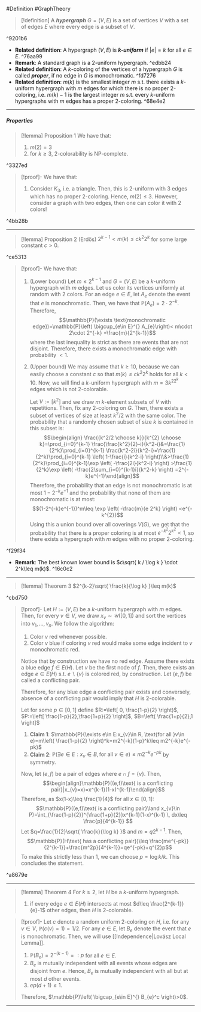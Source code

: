 #Definition #GraphTheory 

> [!definition]
> A ***hypergraph*** $G=(V,E)$ is a set of vertices $V$ with a set of edges $E$ where every edge is a subset of $V$. 

^9201b6

- **Related definition**: A hypergraph $(V,E)$ is ***$k$-uniform*** if $\left| e \right|=k$ for all $e\in E$. ^76aa99
- **Remark**: A standard graph is a $2$-uniform hypergraph. ^edbb24
- **Related definition**: A $k$-coloring of the vertices of a hypergraph $G$ is called ***proper***, if no edge in $G$ is monochromatic. ^fd7276
- **Related definition**: $m(k)$ is the smallest integer $m$ s.t. there exists a $k$-uniform hypergraph with $m$ edges for which there is no proper 2-coloring, i.e. $m(k)-1$ is the largest integer $m$ s.t. every $k$-uniform hypergraphs with $m$ edges has a proper $2$-coloring.  ^68e4e2
---
##### Properties
> [!lemma] Proposition 1
> We have that:
> 1. $m(2)=3$
> 2. for $k\geq 3$, $2$-colorability is NP-complete.

^3327ed

> [!proof]-
> We have that:
> 1. Consider $K_{3}$, i.e. a triangle. Then, this is $2$-uniform with $3$ edges which has no proper $2$-coloring. Hence, $m(2)\leq 3$. However, consider a graph with two edges, then one can color it with 2 colors!

^4bb28b

---
> [!lemma] Proposition 2 (Erdös)
> $2^{k-1}< m(k)\leq ck^{2}2^k$ for some large constant $c>0$.

^ce5313

> [!proof]-
> We have that:
> 1. (Lower bound) Let $m\leq 2^{k-1}$ and $G=(V,E)$ be a $k$-uniform hypergraph with $m$ edges. Let us color its vertices uniformly at random with 2 colors. For an edge $e\in E$, let $A_{e}$ denote the event that $e$ is monochromatic. Then, we have that $\mathbb{P}(A_{e})=2\cdot 2^{-k}$. Therefore, $$\mathbb{P}(\exists \text{monochromatic edge})=\mathbb{P}\left( \bigcup_{e\in E}^{} A_{e}\right)< m\cdot 2\cdot 2^{-k} =\frac{m}{2^{k-1}}$$where the last inequality is strict as there are events that are not disjoint. Therefore, there exists a monochromatic edge with probability $<1$. 
> 2. (Upper bound) We may assume that $k\geq 10$, because we can easily choose a constant $c$ so that $m(k)\leq ck^{2} 2^k$ holds for all $k<10$. Now, we will find a $k$-uniform hypergraph with $m=3k^22^k$ edges which is not 2-colorable. 
>    
>    Let $V:=[k^2]$ and we draw $m$ $k$-element subsets of $V$ with repetitions. Then, fix any 2-coloring on $G$. Then, there exists a subset of vertices of size at least $k^2 /2$ with the same color. The probability that a randomly chosen subset of size $k$ is contained in this subset is: $$\begin{align} \frac{{k^2/2 \choose k}}{k^{2} \choose k}=\prod_{i=0}^{k-1} \frac{\frac{k^2}{2}-i}{k^2-i}&=\frac{1}{2^k}\prod_{i=0}^{k-1} \frac{k^2-2i}{k^2-i}=\frac{1}{2^k}\prod_{i=0}^{k-1} \left( 1-\frac{i}{k^2-i} \right)\\&>\frac{1}{2^k}\prod_{i=0}^{k-1}\exp \left( -\frac{2i}{k^2-i} \right)  >\frac{1}{2^k}\exp \left( -\frac{2\sum_{i=0}^{k-1}i}{k^2-k} \right)  =2^{-k}e^{-1}\end{align}$$Therefore, the probability that an edge is not monochromatic is at most $1-2^{-k}e^{-1}$ and the probability that none of them are monochromatic is at most: $$(1-2^{-k}e^{-1})^m\leq \exp \left( -\frac{m}{e 2^k} \right) <e^{-k^{2}}$$Using this a union bound over all coverings $V(G)$, we get that the probability that there is a proper coloring is at most $e^{-k^{2}}2^{k^2}<1$, so there exists a hypergraph with $m$ edges with no proper 2-coloring.

^f29f34

- **Remark**: The best known lower bound is $c\sqrt{ k / \log k } \cdot 2^k\leq m(k)$. ^16c0c2
---
> [!lemma] Theorem 3
> $2^{k-2}\sqrt{ \frac{k}{\log k} }\leq m(k)$ 

^cbd750

> [!proof]-
> Let $H:=(V,E)$ be a $k$-uniform hypergraph with $m$ edges. Then, for every $v\in V$, we draw $x_{v} \sim \mathcal{U}([0,1])$ and sort the vertices into $v_{1},\dots,v_{n}$. We follow the algorithm: 
> 1. Color $v$ red whenever possible.
> 2. Color $v$ blue if coloring $v$ red would make some edge incident to $v$ monochromatic red.
>   
> Notice that by construction we have no red edge. Assume there exists a blue edge $f\in E(H)$. Let $v$ be the first node of $f$. Then, there exists an edge $e\in E(H)$ s.t. $e \backslash\{ v \}$ is colored red, by construction. Let $(e,f)$ be called a conflicting pair. 
> 
> Therefore, for any blue edge a conflicting pair exists and conversely, absence of a conflicting pair would imply that $H$ is $2$-colorable.
> 
> Let for some $p\in[0,1]$ define $R:=\left[ 0, \frac{1-p}{2} \right)$, $P:=\left[ \frac{1-p}{2},\frac{1+p}{2} \right]$, $B=\left( \frac{1+p}{2},1 \right]$
> 1. **Claim 1**: $\mathbb{P}(\exists e\in E:x_{v}\in R, \text{for all }v\in e)=m\left( \frac{1-p}{2} \right)^k=m2^{-k}(1-p)^k\leq m2^{-k}e^{-pk}$
> 2. **Claim 2**: $\mathbb{P}(\exists e\in E:x_{v}\in B, \text{for all }v\in e)\leq m2^{-k}e^{-pk}$ by symmetry.
>    
>  Now, let $(e,f)$ be a pair of edges where $e\cap f=\{ v \}$. Then, $$\begin{align}\mathbb{P}((e,f)\text{ is a conflicting pair}|x_{v}=x)=x^{k-1}(1-x)^{k-1}\end{align}$$Therefore, as $x(1-x)\leq \frac{1}{4}$ for all $x\in[0,1]$: $$\mathbb{P}((e,f)\text{ is a conflicting pair}\land x_{v}\in P)=\int_{\frac{1-p}{2}}^{\frac{1+p}{2}}x^{k-1}(1-x)^{k-1}  \, dx\leq \frac{p}{4^{k-1}} $$
>  Let $q=\frac{1}{2}\sqrt{ \frac{k}{\log k} }$ and $m=q 2^{k-1}$. Then, $$\mathbb{P}(H\text{ has a conflicting pair})\leq \frac{me^{-pk}}{2^{k-1}}+\frac{m^2p}{4^{k-1}}=qe^{-pk}+q^{2}p$$To make this strictly less than 1, we can choose $p=\log k / k$. This concludes the statement.

^a8679e

---
> [!lemma] Theorem 4 
> For $k\geq 2$, let $H$ be a $k$-uniform hypergraph.
> 1. if every edge $e\in E(H)$ intersects at most $d\leq \frac{2^{k-1}}{e}-1$ other edges, then $H$ is $2$-colorable.

> [!proof]-
> Let $c$ denote a random uniform 2-coloring on $H$, i.e. for any $v\in V$, $\mathbb{P}(c(v)=1)=1 / 2$. For any $e\in E$, let $B_{e}$ denote the event that $e$ is monochromatic. Then, we will use [[Independence|Lovász Local Lemma]].
> 1. $\mathbb{P}(B_{e})=2^{-(k-1)}=:p$ for all $e\in E$.
> 2. $B_{e}$ is mutually independent with all events whose edges are disjoint from $e$. Hence, $B_{e}$ is mutually independent with all but at most $d$ other events. 
> 3. $ep(d+1)\leq 1$.
>    
> Therefore, $\mathbb{P}\left( \bigcap_{e\in E}^{} B_{e}^c \right)>0$.
---
